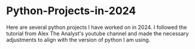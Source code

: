 # Python-Projects-in-2024
Here are several python projects I have worked on in 2024. I followed the tutorial from Alex The Analyst's youtube channel and made the necessary adjustments to align with the version of python I am using.

